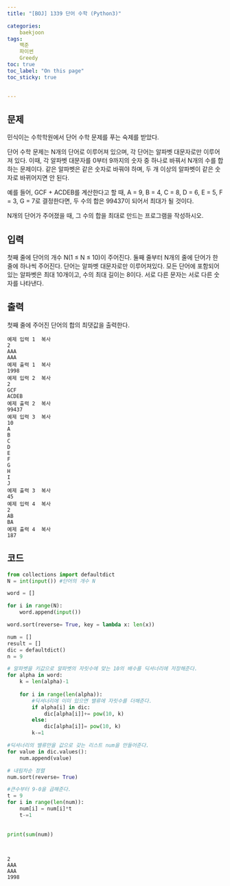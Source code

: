 ```yaml
---
title: "[BOJ] 1339 단어 수학 (Python3)"

categories:
    baekjoon
tags:
    백준
    파이썬
    Greedy
toc: true
toc_label: "On this page"
toc_sticky: true

    
---
```

## 문제
민식이는 수학학원에서 단어 수학 문제를 푸는 숙제를 받았다.

단어 수학 문제는 N개의 단어로 이루어져 있으며, 각 단어는 알파벳 대문자로만 이루어져 있다. 이때, 각 알파벳 대문자를 0부터 9까지의 숫자 중 하나로 바꿔서 N개의 수를 합하는 문제이다. 같은 알파벳은 같은 숫자로 바꿔야 하며, 두 개 이상의 알파벳이 같은 숫자로 바뀌어지면 안 된다.

예를 들어, GCF + ACDEB를 계산한다고 할 때, A = 9, B = 4, C = 8, D = 6, E = 5, F = 3, G = 7로 결정한다면, 두 수의 합은 99437이 되어서 최대가 될 것이다.

N개의 단어가 주어졌을 때, 그 수의 합을 최대로 만드는 프로그램을 작성하시오.

## 입력
첫째 줄에 단어의 개수 N(1 ≤ N ≤ 10)이 주어진다. 둘째 줄부터 N개의 줄에 단어가 한 줄에 하나씩 주어진다. 단어는 알파벳 대문자로만 이루어져있다. 모든 단어에 포함되어 있는 알파벳은 최대 10개이고, 수의 최대 길이는 8이다. 서로 다른 문자는 서로 다른 숫자를 나타낸다.

## 출력
첫째 줄에 주어진 단어의 합의 최댓값을 출력한다.

```
예제 입력 1  복사
2
AAA
AAA
예제 출력 1  복사
1998
예제 입력 2  복사
2
GCF
ACDEB
예제 출력 2  복사
99437
예제 입력 3  복사
10
A
B
C
D
E
F
G
H
I
J
예제 출력 3  복사
45
예제 입력 4  복사
2
AB
BA
예제 출력 4  복사
187
```

## 코드


```python
from collections import defaultdict
N = int(input()) #단어의 개수 N

word = []

for i in range(N):
    word.append(input())

word.sort(reverse= True, key = lambda x: len(x))

num = []
result = []
dic = defaultdict()
n = 9

# 알파벳을 키값으로 알파벳의 자릿수에 맞는 10의 배수를 딕셔너리에 저장해준다.
for alpha in word: 
    k = len(alpha)-1
    
    for i in range(len(alpha)):
        #딕셔너리에 이미 있으면 밸류에 자릿수를 더해준다.
        if alpha[i] in dic:
            dic[alpha[i]]+= pow(10, k)
        else:
            dic[alpha[i]]= pow(10, k)
        k-=1

#딕셔너리의 밸류만을 값으로 갖는 리스트 num을 만들어준다.
for value in dic.values():
    num.append(value)

# 내림차순 정렬
num.sort(reverse= True)

#큰수부터 9-0을 곱해준다.
t = 9
for i in range(len(num)):
    num[i] = num[i]*t
    t-=1
    
    
print(sum(num))

    
```

    2
    AAA
    AAA
    1998

